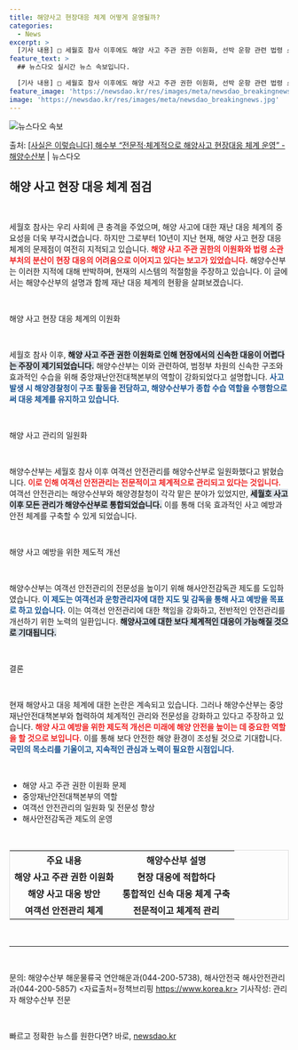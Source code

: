 ```yaml
---
title: 해양사고 현장대응 체계 어떻게 운영될까?
categories:
  - News
excerpt: >
  [기사 내용] □ 세월호 참사 이후에도 해양 사고 주관 권한 이원화, 선박 운항 관련 법령 소관 부처 분산 …
feature_text: >
  ## 뉴스다오 실시간 뉴스 속보입니다.

  [기사 내용] □ 세월호 참사 이후에도 해양 사고 주관 권한 이원화, 선박 운항 관련 법령 소관 부처 분산 …
feature_image: 'https://newsdao.kr/res/images/meta/newsdao_breakingnews.jpg'
image: 'https://newsdao.kr/res/images/meta/newsdao_breakingnews.jpg'
---
```


![뉴스다오 속보](https://newsdao.kr/res/images/meta/newsdao_breakingnews.jpg)

<p>출처: <a href="https://newsdao.kr/3613" rel="dofollow">[사실은 이렇습니다] 해수부 “전문적·체계적으로 해양사고 현장대응 체계 운영” - 해양수산부</a> | 뉴스다오</p>

<h2 data-ke-size="size26">해양 사고 현장 대응 체계 점검</h2>

<p data-ke-size="size16">&nbsp;</p>
세월호 참사는 우리 사회에 큰 충격을 주었으며, 해양 사고에 대한 재난 대응 체계의 중요성을 더욱 부각시켰습니다. 하지만 그로부터 10년이 지난 현재, 해양 사고 현장 대응 체계의 문제점이 여전히 지적되고 있습니다. <b><span style="color: #ee2323;">해양 사고 주관 권한의 이원화와 법령 소관 부처의 분산이 현장 대응의 어려움으로 이어지고 있다는 보고가 있었습니다.</span></b> 해양수산부는 이러한 지적에 대해 반박하며, 현재의 시스템의 적절함을 주장하고 있습니다. 이 글에서는 해양수산부의 설명과 함께 재난 대응 체계의 현황을 살펴보겠습니다.

<p data-ke-size="size16">&nbsp;</p>

해양 사고 현장 대응 체계의 이원화

<p data-ke-size="size16">&nbsp;</p>
세월호 참사 이후, <b><span style="background-color: #21538527;">해양 사고 주관 권한 이원화로 인해 현장에서의 신속한 대응이 어렵다는 주장이 제기되었습니다.</span></b> 해양수산부는 이와 관련하여, 범정부 차원의 신속한 구조와 효과적인 수습을 위해 중앙재난안전대책본부의 역할이 강화되었다고 설명합니다. <b><span style="color: #1a5490;">사고 발생 시 해양경찰청이 구조 활동을 전담하고, 해양수산부가 종합 수습 역할을 수행함으로써 대응 체계를 유지하고 있습니다.</span></b>

<p data-ke-size="size16">&nbsp;</p>

해양 사고 관리의 일원화

<p data-ke-size="size16">&nbsp;</p>
해양수산부는 세월호 참사 이후 여객선 안전관리를 해양수산부로 일원화했다고 밝혔습니다. <b><span style="color: #ee2323;">이로 인해 여객선 안전관리는 전문적이고 체계적으로 관리되고 있다는 것입니다.</span></b> 여객선 안전관리는 해양수산부와 해양경찰청이 각각 맡은 분야가 있었지만, <b><span style="background-color: #21538527;">세월호 사고 이후 모든 관리가 해양수산부로 통합되었습니다.</span></b> 이를 통해 더욱 효과적인 사고 예방과 안전 체계를 구축할 수 있게 되었습니다.

<p data-ke-size="size16">&nbsp;</p>

해양 사고 예방을 위한 제도적 개선

<p data-ke-size="size16">&nbsp;</p>
해양수산부는 여객선 안전관리의 전문성을 높이기 위해 해사안전감독관 제도를 도입하였습니다. <b><span style="color: #1a5490;">이 제도는 여객선과 운항관리자에 대한 지도 및 감독을 통해 사고 예방을 목표로 하고 있습니다.</span></b> 이는 여객선 안전관리에 대한 책임을 강화하고, 전반적인 안전관리를 개선하기 위한 노력의 일환입니다. <b><span style="background-color: #21538527;">해양사고에 대한 보다 체계적인 대응이 가능해질 것으로 기대됩니다.</span></b>

<p data-ke-size="size16">&nbsp;</p>

결론

<p data-ke-size="size16">&nbsp;</p>
현재 해양사고 대응 체계에 대한 논란은 계속되고 있습니다. 그러나 해양수산부는 중앙재난안전대책본부와 협력하여 체계적인 관리와 전문성을 강화하고 있다고 주장하고 있습니다. <b><span style="color: #ee2323;">해양 사고 예방을 위한 제도적 개선은 미래에 해양 안전을 높이는 데 중요한 역할을 할 것으로 보입니다.</span></b> 이를 통해 보다 안전한 해양 환경이 조성될 것으로 기대합니다. <b><span style="color: #1a5490;">국민의 목소리를 기울이고, 지속적인 관심과 노력이 필요한 시점입니다.</span></b>

<p data-ke-size="size16">&nbsp;</p>

<ul>
    <li> 해양 사고 주관 권한 이원화 문제</li>
    <li> 중앙재난안전대책본부의 역할</li>
    <li> 여객선 안전관리의 일원화 및 전문성 향상</li>
    <li> 해사안전감독관 제도의 운영</li>
</ul>

<p data-ke-size="size16">&nbsp;</p>

<table style="width: 100%; border: 1px solid #ddd;">
    <tr>
        <th style="text-align: center; height: 30px;">주요 내용</th>
        <th style="text-align: center; height: 30px;">해양수산부 설명</th>
    </tr>
    <tr>
        <td style="text-align: center; height: 17px;"><b>해양 사고 주관 권한 이원화</b></td>
        <td style="text-align: center; height: 17px;"><b>현장 대응에 적합하다</b></td>
    </tr>
    <tr>
        <td style="text-align: center; height: 17px;"><b>해양 사고 대응 방안</b></td>
        <td style="text-align: center; height: 17px;"><b>통합적인 신속 대응 체계 구축</b></td>
    </tr>
    <tr>
        <td style="text-align: center; height: 17px;"><b>여객선 안전관리 체계</b></td>
        <td style="text-align: center; height: 17px;"><b>전문적이고 체계적 관리</b></td>
    </tr>
</table>

<p data-ke-size="size16">&nbsp;</p> 

<hr/> 

<p data-ke-size="size16">&nbsp;</p> 

문의: 해양수산부 해운물류국 연안해운과(044-200-5738), 해사안전국 해사안전관리과(044-200-5857) 
<자료출처=정책브리핑 https://www.korea.kr>
기사작성: 관리자
<llinks>해양수산부 전문</links> 

<p data-ke-size="size16">&nbsp;</p> 

빠르고 정확한 뉴스를 원한다면? 바로, <a href="https://newsdao.kr" rel="dofollow">newsdao.kr</a>


